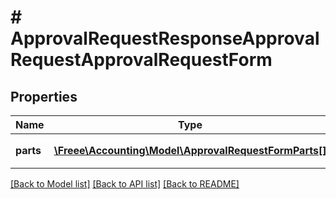 # # ApprovalRequestResponseApprovalRequestApprovalRequestForm

## Properties

Name | Type | Description | Notes
------------ | ------------- | ------------- | -------------
**parts** | [**\Freee\Accounting\Model\ApprovalRequestFormParts[]**](ApprovalRequestFormParts.md) | 申請フォームの項目 |

[[Back to Model list]](../../README.md#models) [[Back to API list]](../../README.md#endpoints) [[Back to README]](../../README.md)
